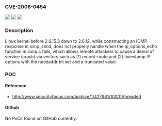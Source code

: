 ### [CVE-2006-0454](https://cve.mitre.org/cgi-bin/cvename.cgi?name=CVE-2006-0454)
![](https://img.shields.io/static/v1?label=Product&message=n%2Fa&color=blue)
![](https://img.shields.io/static/v1?label=Version&message=n%2Fa&color=blue)
![](https://img.shields.io/static/v1?label=Vulnerability&message=n%2Fa&color=brighgreen)

### Description

Linux kernel before 2.6.15.3 down to 2.6.12, while constructing an ICMP response in icmp_send, does not properly handle when the ip_options_echo function in icmp.c fails, which allows remote attackers to cause a denial of service (crash) via vectors such as (1) record-route and (2) timestamp IP options with the needaddr bit set and a truncated value.

### POC

#### Reference
- http://www.securityfocus.com/archive/1/427981/100/0/threaded

#### Github
No PoCs found on GitHub currently.

